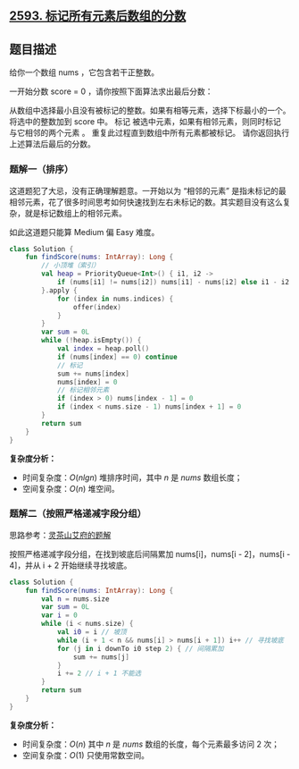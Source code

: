 ## [2593. 标记所有元素后数组的分数](https://leetcode.cn/problems/find-score-of-an-array-after-marking-all-elements/)

## 题目描述

给你一个数组 nums ，它包含若干正整数。

一开始分数 score = 0 ，请你按照下面算法求出最后分数：

从数组中选择最小且没有被标记的整数。如果有相等元素，选择下标最小的一个。
将选中的整数加到 score 中。
标记 被选中元素，如果有相邻元素，则同时标记 与它相邻的两个元素 。
重复此过程直到数组中所有元素都被标记。
请你返回执行上述算法后最后的分数。

### 题解一（排序）

这道题犯了大忌，没有正确理解题意。一开始以为 “相邻的元素” 是指未标记的最相邻元素，花了很多时间思考如何快速找到左右未标记的数。其实题目没有这么复杂，就是标记数组上的相邻元素。

如此这道题只能算 Medium 偏 Easy 难度。

```kotlin
class Solution {
    fun findScore(nums: IntArray): Long {
        // 小顶堆（索引）
        val heap = PriorityQueue<Int>() { i1, i2 ->
            if (nums[i1] != nums[i2]) nums[i1] - nums[i2] else i1 - i2
        }.apply {
            for (index in nums.indices) {
                offer(index)
            }
        }
        var sum = 0L
        while (!heap.isEmpty()) {
            val index = heap.poll()
            if (nums[index] == 0) continue
            // 标记
            sum += nums[index]
            nums[index] = 0
            // 标记相邻元素
            if (index > 0) nums[index - 1] = 0
            if (index < nums.size - 1) nums[index + 1] = 0
        }
        return sum
    }
}
```

**复杂度分析：**

- 时间复杂度：$O(nlgn)$ 堆排序时间，其中 $n$ 是 $nums$ 数组长度；
- 空间复杂度：$O(n)$ 堆空间。

### 题解二（按照严格递减字段分组）

思路参考：[灵茶山艾府的题解](https://leetcode.cn/problems/minimum-time-to-repair-cars/solutions/2177199/er-fen-da-an-pythonjavacgo-by-endlessche-keqf/)

按照严格递减字段分组，在找到坡底后间隔累加 nums[i]，nums[i - 2]，nums[i - 4]，并从 i + 2 开始继续寻找坡底。

```kotlin
class Solution {
    fun findScore(nums: IntArray): Long {
        val n = nums.size
        var sum = 0L
        var i = 0
        while (i < nums.size) {
            val i0 = i // 坡顶
            while (i + 1 < n && nums[i] > nums[i + 1]) i++ // 寻找坡底
            for (j in i downTo i0 step 2) { // 间隔累加
                sum += nums[j]
            }
            i += 2 // i + 1 不能选
        }
        return sum
    }
}
```

**复杂度分析：**

- 时间复杂度：$O(n)$ 其中 $n$ 是 $nums$ 数组的长度，每个元素最多访问 2 次；
- 空间复杂度：$O(1)$  只使用常数空间。
